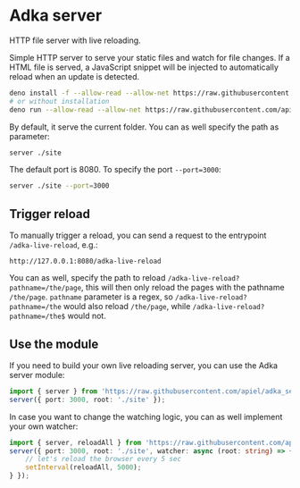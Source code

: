 # Adka server

HTTP file server with live reloading.

Simple HTTP server to serve your static files and watch for file changes. If a HTML file is served, a JavaScript snippet will be injected to automatically reload when an update is detected.

```sh
deno install -f --allow-read --allow-net https://raw.githubusercontent.com/apiel/adka_server/master/server.ts
# or without installation
deno run --allow-read --allow-net https://raw.githubusercontent.com/apiel/adka_server/master/server.ts
```

By default, it serve the current folder. You can as well specify the path as parameter:

```sh
server ./site
```

The default port is 8080. To specify the port `--port=3000`:

```sh
server ./site --port=3000
```

## Trigger reload

To manually trigger a reload, you can send a request to the entrypoint `/adka-live-reload`, e.g.:

```
http://127.0.0.1:8080/adka-live-reload
```

You can as well, specify the path to reload `/adka-live-reload?pathname=/the/page`, this will then only reload the pages with the pathname `/the/page`. `pathname` parameter is a regex, so `/adka-live-reload?pathname=/the` would also reload `/the/page`, while `/adka-live-reload?pathname=/the$` would not.

## Use the module

If you need to build your own live reloading server, you can use the Adka server module:

```ts
import { server } from 'https://raw.githubusercontent.com/apiel/adka_server/master/mod.ts';
server({ port: 3000, root: './site' });
```

In case you want to change the watching logic, you can as well implement your own watcher:

```ts
import { server, reloadAll } from 'https://raw.githubusercontent.com/apiel/adka_server/master/mod.ts';
server({ port: 3000, root: './site', watcher: async (root: string) => {
    // let's reload the browser every 5 sec
    setInterval(reloadAll, 5000);
} });
```
